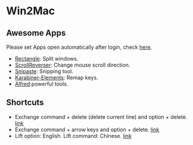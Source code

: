 # Win2Mac
## Awesome Apps
Please set Apps open automatically after login, check [here](https://support.apple.com/zh-cn/guide/mac-help/mh15189/mac).
+ [Rectangle](https://rectangleapp.com/): Split windows.
+ [ScrollReverser](https://pilotmoon.com/scrollreverser/): Change mouse scroll direction.
+ [Snipaste](https://www.snipaste.com/): Snipping tool.
+ [Karabiner-Elements](https://karabiner-elements.pqrs.org/): Remap keys.
+ [Alfred](https://www.alfredapp.com/):powerful tools.  

## Shortcuts
+ Exchange command + delete (delete current line) and option + delete. [link](https://ke-complex-modifications.pqrs.org/#ctrl_deletes_to_option_deletes)
+ Exchange command + arrow keys and option + delete. [link](https://ke-complex-modifications.pqrs.org/#ctrl_arrows_to_option_arrows)
+ Lift option: English. Lift command: Chinese.  [link](karabiner://karabiner/assets/complex_modifications/import?url=https://raw.githubusercontent.com/chavyleung/karabiner/main/karabiner.json
)

